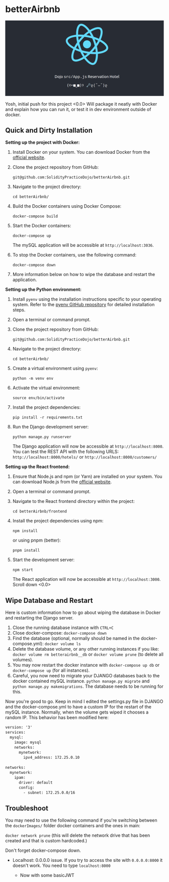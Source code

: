 # betterAirbnb
![Screenshot](./image.png)

Yosh, initial push for this project <0.0>
Will package it neatly with Docker and explain how you can run it, or test it in dev environment outside of docker.

## Quick and Dirty Installation 

**Setting up the project with Docker:**

1. Install Docker on your system. You can download Docker from the [official website](https://www.docker.com/get-started).
    
2. Clone the project repository from GitHub:
        
    `git@github.com:SolidityPracticeDojo/betterAirbnb.git`
    
3. Navigate to the project directory:
        
    `cd betterAirbnb/`
    
4. Build the Docker containers using Docker Compose:
        
    `docker-compose build`
    
5. Start the Docker containers:
        
    `docker-compose up`
    
    The mySQL application will be accessible at `http://localhost:3036`.
    
6. To stop the Docker containers, use the following command:
        
    `docker-compose down`

7. More information below on how to wipe the database and restart the application.

**Setting up the Python environment:**

1. Install `pyenv` using the installation instructions specific to your operating system. Refer to the [pyenv GitHub repository](https://github.com/pyenv/pyenv#installation) for detailed installation steps.
    
2. Open a terminal or command prompt.
    
3. Clone the project repository from GitHub:
        
    `git@github.com:SolidityPracticeDojo/betterAirbnb.git`
    
4. Navigate to the project directory:
        
    `cd betterAirbnb/`
    
5. Create a virtual environment using `pyenv`:
        
    `python -m venv env`
        
6. Activate the virtual environment:
        
    `source env/bin/activate`
    
7. Install the project dependencies:
        
    `pip install -r requirements.txt`
    
8. Run the Django development server:
        
    `python manage.py runserver`
    
    The Django application will now be accessible at `http://localhost:8000`. You can test the REST API with the following URLS: `http://localhost:8000/hotels/` or `http://localhost:8000/customers/`
    

**Setting up the React frontend:**

1. Ensure that Node.js and npm (or Yarn) are installed on your system. You can download Node.js from the [official website](https://nodejs.org/en/download/).
    
2. Open a terminal or command prompt.
    
3. Navigate to the React frontend directory within the project:
        
    `cd betterAirbnb/frontend`
    
4. Install the project dependencies using npm:
        
    `npm install`
    
    or using pnpm (better):
        
    `pnpm install`
    
5. Start the development server:
    
    `npm start`
    
    The React application will now be accessible at `http://localhost:3000`. Scroll down <0.0>

## Wipe Database and Restart

Here is custom information how to go about wiping the database in Docker and restarting the Django server.

1. Close the running database instance with `CTRL+C`
2. Close docker-compose:
`docker-compose down`
3. Find the database (optional, normally should be named in the docker-compose.yml):
`docker volume ls` 
4. Delete the database volume, or any other running instances if you like:
`docker volume rm betterairbnb__db` or `docker volume prune` (to delete all volumes).
5. You may now restart the docker instance with `docker-compose up db` or `docker-compose up` (for all instances).
6. Careful, you now need to migrate your DJANGO databases back to the docker contained mySQL instance.
`python manage.py migrate` and ` python manage.py makemigrations`. The database needs to be running for this.

Now you're good to go.
Keep in mind I edited the settings.py file in DJANGO and the docker-compose.yml to have a custom IP for the restart of the mySQL instance. Normally, when the volume gets wiped it chooses a random IP. This behavior has been modified here:
```
version: '3'
services:
  mysql:
    image: mysql
    networks:
      mynetwork:
        ipv4_address: 172.25.0.10

networks:
  mynetwork:
    ipam:
      driver: default
      config:
        - subnet: 172.25.0.0/16
```


## Troubleshoot

You may need to use the following command if you're switching between the `dockerImages/` folder docker containers and the ones in main:

`docker network prune` (this will delete the network drive that has been created and that is custom hardcoded.)

Don't forget docker-compose down.


- Localhost: 0.0.0.0 issue. If you try to access the site with `0.0.0.0:8000` it doesn't work. You need to type `localhost:8000`

    + Now with some basicJWT
